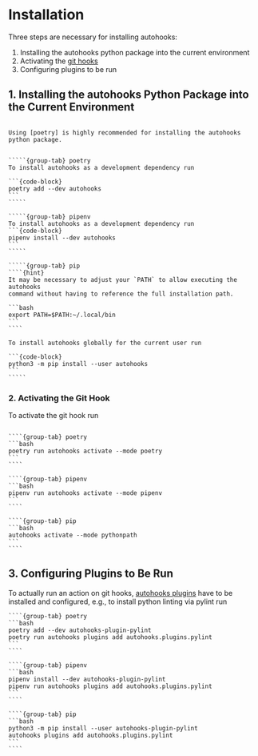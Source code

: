 # Installation

Three steps are necessary for installing autohooks:

1. Installing the autohooks python package into the current environment
2. Activating the [git hooks](https://git-scm.com/docs/githooks)
3. Configuring plugins to be run

## 1. Installing the autohooks Python Package into the Current Environment

```{note}

Using [poetry] is highly recommended for installing the autohooks python package.

```

``````{tabs}

`````{group-tab} poetry
To install autohooks as a development dependency run

```{code-block}
poetry add --dev autohooks
```
`````

`````{group-tab} pipenv
To install autohooks as a development dependency run
```{code-block}
pipenv install --dev autohooks
```
`````

`````{group-tab} pip
````{hint}
It may be necessary to adjust your `PATH` to allow executing the autohooks
command without having to reference the full installation path.

```bash
export PATH=$PATH:~/.local/bin
```
````

To install autohooks globally for the current user run

```{code-block}
python3 -m pip install --user autohooks
```
`````
``````

### 2. Activating the Git Hook

To activate the git hook run

`````{tabs}

````{group-tab} poetry
```bash
poetry run autohooks activate --mode poetry
```
````

````{group-tab} pipenv
```bash
pipenv run autohooks activate --mode pipenv
```
````

````{group-tab} pip
```bash
autohooks activate --mode pythonpath
```
````
`````

## 3. Configuring Plugins to Be Run

To actually run an action on git hooks, [autohooks plugins](./plugins) have to be
installed and configured, e.g., to install python linting via pylint run

`````{tabs}
````{group-tab} poetry
```bash
poetry add --dev autohooks-plugin-pylint
poetry run autohooks plugins add autohooks.plugins.pylint
```
````

````{group-tab} pipenv
```bash
pipenv install --dev autohooks-plugin-pylint
pipenv run autohooks plugins add autohooks.plugins.pylint
```
````

````{group-tab} pip
```bash
python3 -m pip install --user autohooks-plugin-pylint
autohooks plugins add autohooks.plugins.pylint
```
````
`````

[pipenv]: https://pipenv.readthedocs.io/en/latest/
[poetry]: https://python-poetry.org/
